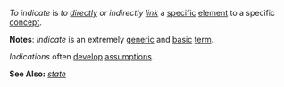*To indicate* is *to [directly](https://github.com/gcassel/Modular-Organization-Terminology/blob/master/terms/direct.md) or indirectly [link](https://github.com/gcassel/Modular-Organization-Terminology/blob/master/terms/link.md)* a [specific](https://github.com/gcassel/Modular-Organization-Terminology/blob/master/terms/specific.md) [element](https://github.com/gcassel/Modular-Organization-Terminology/blob/master/terms/element.md) to a specific [concept](https://github.com/gcassel/Modular-Organization-Terminology/blob/master/terms/concept.md).

**Notes**:  *Indicate* is an extremely [generic](https://github.com/gcassel/Modular-Organization-Terminology/blob/master/terms/generic.md) and [basic](https://github.com/gcassel/Modular-Organization-Terminology/blob/master/terms/base.md) [term](https://github.com/gcassel/Modular-Organization-Terminology/blob/master/terms/term.md).

*Indications* often [develop](https://github.com/gcassel/Modular-Organization-Terminology/blob/master/terms/develop.md) [assumptions](https://github.com/gcassel/Modular-Organization-Terminology/blob/master/terms/assume.md).

**See Also:** *[state](https://github.com/gcassel/Modular-Organization-Terminology/blob/master/terms/state.md)*
